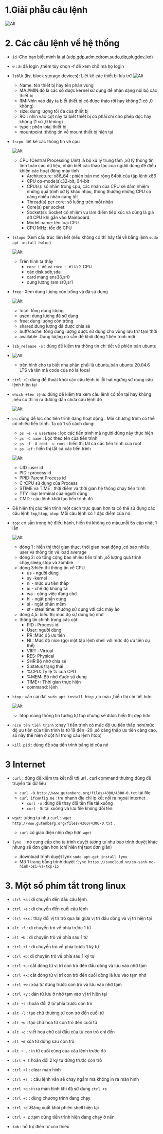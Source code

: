 # 1.Giải phẫu câu lệnh

![Alt](/thuctap/anh/Screenshot_393.png)

# 2. Các câu lệnh về hệ thống
- `id` :Cho bạn biết mình là ai (udp,gdp,adm,cdrom,sudo,dip,plugdev,lxd)
- `w` : ai đã login ,thêm tùy chọn -f để xem chỗ mà họ login
- `lsblk` (list block storage devices): Liệt kê các thiết bị lưu trữ
  ![Alt](/thuctap/anh/Screenshot_396.png)

  - Name: tên thiết bị hay tên phân vùng
  - MAJ/MIN:đó là các số được kernel sử dụng để nhận dạng nội bộ các thiết bị
  - RM:Nhìn vào đây ta biết thiết bị có được tháo rời hay không(1 có ,0 không)
  - size: dung lượng tối đa của thiết bị
  - RO : nhìn vào cột này ta biết thiết bị có phải chỉ cho phép đọc hay không (1 có ,0 không)
  - type : phân loiaj thiết bị
  - mountpoint :thông tin về mount thiết bị hiện tại

- `lscpu` :liệt kê các thông tin về cpu
  
  ![Alt](/thuctap/anh/Screenshot_397.png)
  - CPU (Central Processing Unit) là bộ xử lý trung tâm ,xử lý thông tin tính toán các dữ liệu, nhận biết các thao tác của người dùng để điều khiển các hoạt động máy tính
    - Architecture: x86_64 : phiên bản mở rộng 64bit của tập lệnh x86
    - CPU op-mode(s):32-bit, 64-bit 
    - CPU(s): số nhân trong cpu, các nhân của CPU sẽ đảm nhiệm những quá trình xử lý khác nhau, thông thường những CPU có càng nhiều nhân càng tốt
    - Thread(s) per core: số luồng trên mỗi nhân
    - Core(s) per socket:
    - Socket(s): Socket có nhiệm vụ làm điểm tiếp xúc và cũng là giá đỡ CPU khi gắn vào Mainboard
    - Model name: tên loại CPU
    - CPU MHz: tốc độ CPU 

  
- `lstopo` :Xem cấu trúc liên kết (nếu không có thì hãy tải về bằng lệnh `sudo apt install hwloc`)

  ![Alt](/thuctap/anh/Screenshot_398.png)

  - Trên hình ta thấy 
    - `core L #0` và `core L #1` là 2 CPU 
    - các disk sdb,sda 
    - card mạng ens33,sr0
    - dung lượng ram sr0,sr1 
  
- `free` : Xem dung lượng còn trống và đã sử dụng

  ![Alt](/thuctap/anh/Screenshot_399.png)

  - total: tổng dung lượng
  - used: dung lượng đã sử dụng
  - free: dung lượng còn trống
  - shared:dung lượng đã được chia sẻ
  - buff/cache: tổng dung lượng được sử dụng cho vùng lưu trữ tạm thời
  - available :Dung lượng có sẵn để khởi động 1 tiến trình mới


- `lsb_release -a` : dùng để kiểm tra thông tin chi tiết về phiên bản ubuntu
- 
  ![Alt](/thuctap/anh/Screenshot_400.png)

  - trên hình cho ta biết nhà phân phối là ubuntu,bản ubuntu 20.04.6 LTS và tên mã code của nó là focal

- `ctrl +C`: dùng để thoát khỏi các câu lệnh bị lỗi hat ngừng sử dụng câu lệnh hiện tại

- `which +tên lệnh`: dùng để kiểm tra xem câu lệnh có tồn tại hay không ,nếu có thì in ra đường dẫn chứa câu lệnh đó

  ![Alt](/thuctap/anh/Screenshot_401.png)

- `ps`: dùng để lọc các tiến trình đang hoạt động . Môi chương trình có thể có nhiều tiến trình. Ta có 1 số cách dùng:
  - `ps -e -u userName` : lọc các tiến trình mà người dùng này thực hiện
  - `ps -C name` : Lọc theo tên của tiến trình
  - `ps -f -U root -u root` : hiển thị tất cả các tiến trình của root
  - `ps -ef` : hiển thị tất cả các tiến trình

  ![Alt](/thuctap/anh/Screenshot_402.png)

  - UID :user id
  - PID : process id
  - PPID:Parent Process id
  - C :CPU sử dụng của Process
  - STIME và TIME : thời điểm và thời gian hệ thống chạy tiến trình
  - TTY :loại terminal của người dùng
  - CMD : câu lệnh khởi tạo tiến trình đó

- Để hiển thị các tiến trình một cách trực quan hơn ta có thể sử dụng các câu lệnh `top`,`htop`, `atop`. Mỗi câu lệnh có 1 đặc điểm của nó
- `top`: có sẵn trong hệ điều hành, hiển thì không có màu,mỗi 5s cập nhật 1 lần

  ![Alt](/thuctap/anh/Screenshot_403.png)

  - dòng 1 : hiển thị thời gian thực, thời gian hoạt động ,có bao nhiêu user và thông tin về load average
  - dòng 2: có tổng cộng bao nhiêu tiến trình ,số lượng quá trình chạy,sleep,stop và zombie
  - dòng 3:hiển thị thông tin về CPU 
    - us - người dùng
    - sy -kernel
    - ni - mức ưu tiên thấp
    - id - chế độ không tải
    - wa - công việc đang chờ
    - hi - ngăt phần cưng
    - si - ngắt phần mềm
    - st - steal time: thường sử dụng với các máy ảo
  - dòng 4,5: biểu thị múc độ sự dụng bộ nhớ
  - thông tin chính trong các cột:
    - PID : Process id
    - User: người dùng
    - PR :Mức độ ưu tiên
    - NI : Mức độ nice (gọi một tập lệnh shell với mức độ ưu tiên cụ thể)
    - VIRT : Virtual 
    - RES: Physical
    - SHR:Bộ nhớ chia sẻ
    - S:status trạng thái
    - %CPU: Tỷ lệ % của CPU
    - %MEM: Bộ nhớ được sử dụng
    - TIME+: Thời gian thực hiện
    - command: lệnh
- `htop` : cần cài đặt `sudo apt install htop` ,có màu ,hiển thị chi tiết hơn

  ![Alt](/thuctap/anh/Screenshot_404.png)
  - htop mang thông tin tương tự top nhưng sẽ được hiển thị đẹp hơn

- `nice tên tiến trình` :chạy 1 tiến trình có mức độ ưu tiên thấp hơn(mức độ ưu tiên của tiến trình là từ 19 đến -20 ,số càng thấp ưu tiên càng cao, số này thể hiện ở cột NI trong câu lệnh htop)
- `kill pid` : dùng để xóa tiến trình bằng id của nó

# 3 Internet
- `curl` : dùng để kiểm tra kết nối tới url . curl command thường dùng để truyền tải dữ liệu
  - `curl -O http://www.gutenberg.org/files/4300/4300-0.txt` tải file
  - `curl ifconfig.me` : tra nhanh địa chỉ ip kết nối ra ngoài internet .
    - `curl -o` :dùng để thay đổi tên file tải xuống
    - `curl -O`: tải xuống và lưu file không đổi tên

- `wget`: tương tự như `curl` : `wget http://www.gutenberg.org/files/4300/4300-0.txt` . 
  - `curl` có giao diện nhìn đẹp hơn `wget`

- `lynx ` : nó cung cấp cho ta trình duyệt tương tự như bao trình duyệt khác nhưng sẽ đơn giản hơn (chỉ hiển thị text đơn giản)
  - download trình duyệt lynx `sudo apt-get install lynx`
  - Mở 1 trang bằng trình duyệt :`lynx https://suncloud.vn/so-sanh-mo-hinh-osi-va-tcp-ip`


# 3. Một số phím tắt trong linux
- `ctrl +a` : di chuyển đến đầu câu lệnh
- `ctrl +e` : di chuyển đến cuối câu lệnh
- `ctrl +xx` : thay đổi vị trí trỏ qua lại giữa vị trí đầu dòng và vị trí hiện tại
- `alt +f` : di chuyển trỏ về phía trước 1 từ
- `alt +b` : di chuyển trỏ về phía sau 1 từ
- `ctrl +f` : di chuyển trỏ về phía trước 1 ký tự
- `ctrl +b`: di chuyển trỏ về phía sau 1 ký tự


- `ctrl +u`: cắt dòng từ vị trí con trỏ đến đầu dòng và lưu vào nhớ tạm
- `ctrl +k`: cắt dòng từ vị trí con trỏ đến cuối dòng là lưu vào tạm nhớ
- `ctrl +w` : xóa từ đứng trước con trỏ và lưu vào nhớ tạm
- `ctrl +y` : dán từ lưu ở nhớ tạm vào vị trí hiện tại
- `alt +t` : hoán đổi 2 tử phía trước con trỏ
- `alt +l` : tạo chữ thường từ con trỏ đến cuối từ
- `alt +u` : tạo chữ hoa từ con trỏ đến cuối từ
- `alt +c` : viết hoa chữ cái đầu của từ con trỏ chỉ đến
- `alt +d` xóa từ đứng sau con trỏ
- `alt + .` : in từ cuối cùng của câu lệnh trước đó
- `ctrl + t` hoán đổi 2 ký tự đứng trước con trỏ

- `ctrl +l` : clear màn hình
- `ctrl +s ` : câu lệnh vẫn sẽ chạy ngầm mà không in ra màn hình
- `ctrl +q` : in ra màn hình khi đã sử dụng `ctrl +s`
- `ctrl +c` : dùng chương trình đang chạy
- `ctrl +d` :Đăng xuất khỏi phiên shell hiện tại
- `Ctrl + Z` :tạm dừng tiến trình hiện đang chạy ở nền 
- `tab` : hỗ trợ điền từ còn thiếu





